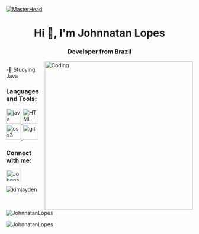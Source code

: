 [![MasterHead](https://visme.co/blog/wp-content/uploads/2019/10/animated-presentation-software-header.gif)]()

<h1 align="center">Hi 👋, I'm Johnnatan Lopes</h1>
<h3 align="center">Developer from Brazil</h3>
<img align="right" alt="Coding" width="400" src="https://miro.medium.com/max/680/0*7Q3yvSIv_t0ioJ-Z.gif"/>

<p align="left"> <img src="https://komarev.com/ghpvc/?username=&label=Profile%20views&color=0e75b6&style=flat" alt="" /> </p>

-🌱 Studying Java

<h3 align="left">Languages and Tools:</h3>
<p align="left"> <a href="https://www.java.com/pt-BR/" target="_blank" rel="noreferrer"> <img src="https://brandlogos.net/wp-content/uploads/2021/11/java-logo.png" alt="java" width="40" height="40"/> </a>
<a href="https://developer.mozilla.org/en-US/docs/Web/HTML" target="_blank" rel="noreferrer"> <img src="https://logospng.org/download/html-5/logo-html-5-1024.png" alt="HTML" width="40" height="40"/> </a>
<a href="https://www.w3schools.com/css/" target="_blank" rel="noreferrer"> <img src="https://cdn1.iconfinder.com/data/icons/logotypes/32/badge-css-3-512.png" alt="css3" width="40" height="40"/> </a>
<a href="https://git-scm.com/" target="_blank" rel="noreferrer"> <img src="https://www.vectorlogo.zone/logos/git-scm/git-scm-icon.svg" alt="git" width="40" height="40"/> </a>

<h3 align="left">Connect with me:</h3>
<p align="left">

<a href="https://www.linkedin.com/in/johnnatan-lopes-9b59ba218/" target="blank"><img align="center" src="https://raw.githubusercontent.com/rahuldkjain/github-profile-readme-generator/master/src/images/icons/Social/linked-in-alt.svg" alt="Johnnatan Lopes" height="30" width="40" /></a>
</p>

<p><img align="left" src="https://github-readme-stats.vercel.app/api/top-langs?username=JohnnatanLopes&show_icons=true&locale=en&layout=compact" alt="kimjayden" /></p>

<p>&nbsp;<img align="center" src="https://github-readme-stats.vercel.app/api?username=JohnnatanLopes&show_icons=true&locale=en" alt="JohnnatanLopes" /></p>

<p><img align="center" src="https://github-readme-streak-stats.herokuapp.com/?user=JohnnatanLopes&" alt="JohnnatanLopes" /></p>

<!---
JohnnatanLopes/JohnnatanLopes is a ✨ special ✨ repository because its `README.md` (this file) appears on your GitHub profile.
You can click the Preview link to take a look at your changes.
--->
